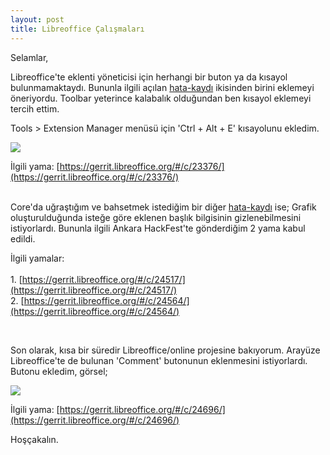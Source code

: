 ```yaml
---
layout: post
title: Libreoffice Çalışmaları
---
```

 
Selamlar,

Libreoffice'te eklenti yöneticisi için herhangi bir buton ya da kısayol bulunmamaktaydı. Bununla ilgili açılan [hata-kaydı](https://bugs.documentfoundation.org/show_bug.cgi?id=58845) ikisinden birini eklemeyi öneriyordu. Toolbar yeterince kalabalık olduğundan ben kısayol eklemeyi tercih ettim.

Tools > Extension Manager menüsü için 'Ctrl + Alt + E' kısayolunu ekledim.


<p><img src="http://i.imgur.com/hXfV400.png" /></p> 


İlgili yama: [https://gerrit.libreoffice.org/#/c/23376/](https://gerrit.libreoffice.org/#/c/23376/)
<br /><br />

Core'da uğraştığım ve bahsetmek istediğim bir diğer [hata-kaydı](https://bugs.documentfoundation.org/show_bug.cgi?id=92768)
ise; Grafik oluşturulduğunda isteğe göre eklenen başlık bilgisinin gizlenebilmesini istiyorlardı. Bununla ilgili Ankara HackFest'te gönderdiğim 2 yama kabul edildi. 

İlgili yamalar:<br /> 				
  				1. [https://gerrit.libreoffice.org/#/c/24517/](https://gerrit.libreoffice.org/#/c/24517/) <br />
  				2. [https://gerrit.libreoffice.org/#/c/24564/](https://gerrit.libreoffice.org/#/c/24564/) 

<br />

Son olarak, kısa bir süredir Libreoffice/online projesine bakıyorum. Arayüze Libreoffice'te de bulunan 'Comment' butonunun eklenmesini istiyorlardı. Butonu ekledim, görsel;

<p><img src="http://i.imgur.com/UnYB4NL.png?1" /></p>

İlgili yama: [https://gerrit.libreoffice.org/#/c/24696/](https://gerrit.libreoffice.org/#/c/24696/)


Hoşçakalın.
